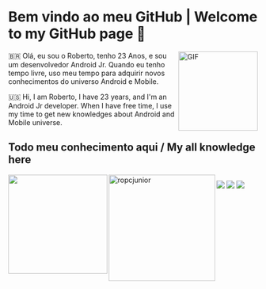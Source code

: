 # Bem vindo ao meu GitHub | Welcome to my GitHub page 🎉

<img align="right" alt="GIF" height="160px" src="https://media.giphy.com/media/ohT97gdpR40vK/giphy.gif"> 

🇧🇷 Olá, eu sou o Roberto, tenho 23 Anos, e sou um desenvolvedor Android Jr. Quando eu tenho tempo livre, uso meu tempo para adquirir novos conhecimentos do universo Android e Mobile.

🇺🇸 Hi, I am Roberto, I have 23 years, and I'm an Android Jr developer. When I have free time, I use my time to get new knowledges about Android and Mobile universe.  

## Todo meu conhecimento aqui / My all knowledge here
<div>
  <a href="http://github.com/rocpjunior">
    <img height="200em" align="left" src="https://github-readme-stats.vercel.app/api?username=rocpjunior&show_icons=true&theme=dark&include_all_commits=true&count_private=true"/>
    <img height="215em" align="left" src="https://github-readme-stats.vercel.app/api/top-langs/?username=rocpjunior&layout=compactBlangs_count16&theme=dracula" alt="ropcjunior"/>
</div>
  
  ##
  <div>
    <a href="https://www.linkedin.com/in/roberto-cirera-procopio-jr/" target="_blank"><img src="https://img.shields.io/badge/-LinkedIn-%23007785?style=for-the-badge&logo=linkedin&logoColor=white" target="_blank"></a>
    <a href="mailto:rocpjunior@icloud.com"><img src="https://img.shields.io/badge/ProtonMail-8B89CC?style=for-the-badge&logo=protonmail&logoColor=white"></a>
    <a href="https://discord.gg/" target="_blank"><img src="https://img.shields.io/badge/Discord-7289DA?style=for-the-badge&logo=discord&logoColor=white"></a>
  </div>  
